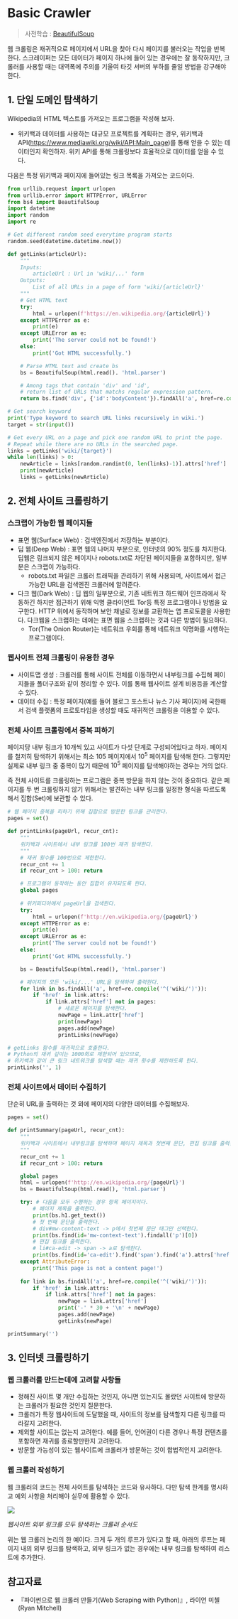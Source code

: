 # Basic Crawler

> 사전학습 : [BeautifulSoup](https://github.com/nearnear/WIL/blob/main/4.%20Python/beautifulsoup.md)

웹 크롤링은 재귀적으로 페이지에서 URL을 찾아 다시 페이지를 불러오는 작업을 반복한다. 스크레이퍼는 모든 데이터가 페이지 하나에 들어 있는 경우에는 잘 동작하지만, 크롤러를 사용할 때는 대역폭에 주의를 기울여 타깃 서버의 부하를 줄일 방법을 강구해야 한다.

## 1. 단일 도메인 탐색하기

Wikipedia의 HTML 텍스트를 가져오는 프로그램을 작성해 보자. 

* 위키백과 데이터를 사용하는 대규모 프로젝트를 계획하는 경우, 위키백과 API(https://www.mediawiki.org/wiki/API:Main_page)를 통해 얻을 수 있는 데이터인지 확인하자. 위키 API를 통해 크롤링보다 효율적으로 데이터를 얻을 수 있다.

다음은 특정 위키백과 페이지에 들어있는 링크 목록을 가져오는 코드이다.
```python
from urllib.request import urlopen
from urllib.error import HTTPError, URLError
from bs4 import BeautifulSoup
import datetime
import random
import re

# Get different random seed everytime program starts
random.seed(datetime.datetime.now())

def getLinks(articleUrl):
    """
    Inputs:
        articleUrl : Url in 'wiki/...' form
    Outputs:
        List of all URLs in a page of form 'wiki/{articleUrl}' 
    """
    # Get HTML text
    try:
        html = urlopen(f'https://en.wikipedia.org/{articleUrl}')
    except HTTPError as e:
        print(e)
    except URLError as e:
        print('The server could not be found!')
    else:
        print('Got HTML successfully.')

    # Parse HTML text and create bs
    bs = BeautifulSoup(html.read(). 'html.parser')

    # Among tags that contain 'div' and 'id', 
    # return list of URLs that matchs regular expression pattern.
    return bs.find('div', {'id':'bodyContent'}).findAll('a', href=re.compile('^(wiki/)((?!:).)*$'))

# Get search keyword
print('Type keyword to search URL links recursively in wiki.')
target = str(input())

# Get every URL on a page and pick one random URL to print the page.
# Repeat while there are no URLs in the searched page.
links = getLinks('wiki/{target}')
while len(links) > 0: 
    newArticle = links[random.randint(0, len(links)-1)].attrs['href']
    print(newArticle)
    links = getLinks(newArticle)
```



## 2. 전체 사이트 크롤링하기

### 스크랩이 가능한 웹 페이지들
* 표면 웹(Surface Web) : 검색엔진에서 저장하는 부분이다.
* 딥 웹(Deep Web) : 표면 웹의 나머지 부분으로, 인터넷의 90% 정도를 차지한다. 딥웹은 링크되지 않은 페이지나 robots.txt로 차단된 페이지들을 포함하지만, 일부분은 스크랩이 가능하다. 
    - robots.txt 파일은 크롤러 트래픽을 관리하기 위해 사용되며, 사이트에서 접근가능한 URL을 검색엔진 크롤러에 알려준다. 
* 다크 웹(Dark Web) : 딥 웹의 일부분으로, 기존 네트워크 하드웨어 인프라에서 작동하긴 하지만 접근하기 위해 익명 클라이언트 Tor등 특정 프로그램이나 방법을 요구한다. HTTP 위에서 동작하며 보안 채널로 정보를 교환하는 앱 프로토콜을 사용한다. 다크웹을 스크랩하는 데에는 표면 웹을 스크랩하는 것과 다른 방법이 필요하다.
    - Tor(The Onion Router)는 네트워크 우회를 통해 네트워크 익명화를 시행하는 프로그램이다.


### 웹사이트 전체 크롤링이 유용한 경우
- 사이트맵 생성 : 크롤러를 통해 사이트 전체를 이동하면서 내부링크를 수집해 페이지들을 폴더구조와 같이 정리할 수 있다. 이를 통해 웹사이트 설계 비용등을 계산할 수 있다.
- 데이터 수집 : 특정 페이지(예를 들어 블로그 포스트나 뉴스 기사 페이지)에 국한해서 검색 플랫폼의 프로토타입을 생성할 때도 재귀적인 크롤링을 이용할 수 있다.


### 전체 사이트 크롤링에서 중복 피하기

페이지당 내부 링크가 10개씩 있고 사이트가 다섯 단계로 구성되어있다고 하자. 페이지를 철저히 탐색하기 위해서는 최소 $105$ 페이지에서 $10^5$ 페이지를 탐색해 한다. 그렇지만 실제로 내부 링크 중 중복이 많기 때문에 $10^5$ 페이지를 탐색해야하는 경우는 거의 없다. 

즉 전체 사이트를 크롤링하는 프로그램은 중복 방문을 하지 않는 것이 중요하다. 같은 페이지를 두 번 크롤링하지 않기 위해서는 발견하는 내부 링크를 일정한 형식을 따르도록 해서 집합(Set)에 보관할 수 있다.

```python
# 웹 페이지 중복을 피하기 위해 집합으로 방문한 링크를 관리한다.
pages = set()

def printLinks(pageUrl, recur_cnt):
    """
    위키백과 사이트에서 내부 링크를 100번 재귀 탐색한다. 
    """
    # 재귀 횟수를 100번으로 제한한다.
    recur_cnt += 1
    if recur_cnt > 100: return

    # 프로그램이 동작하는 동안 집합이 유지되도록 한다.
    global pages
    
    # 위키피디아에서 pageUrl을 검색한다.
    try:
        html = urlopen(f'http://en.wikipedia.org/{pageUrl}')
    except HTTPError as e:
        print(e)
    except URLError as e:
        print('The server could not be found!')
    else:
        print('Got HTML successfully.')

    bs = BeautifulSoup(html.read(), 'html.parser')

    # 페이지의 모든 'wiki/...' URL을 탐색하여 출력한다. 
    for link in bs.findAll('a', href=re.compile('^('wiki/')')):
        if 'href' in link.attrs:
            if link.attrs['href'] not in pages:
                # 새로운 페이지를 탐색한다.
                newPage = link.attr['href']
                print(newPage)
                pages.add(newPage)
                printLinks(newPage)

# getLinks 함수를 재귀적으로 호출한다.
# Python의 재귀 깊이는 1000회로 제한되어 있으므로, 
# 위키백과 같이 큰 링크 네트워크를 탐색할 때는 재귀 횟수를 제한하도록 한다.
printLinks('', 1)
```

### 전체 사이트에서 데이터 수집하기

단순히 URL을 출력하는 것 외에 페이지의 다양한 데이터를 수집해보자.
```python
pages = set()

def printSummary(pageUrl, recur_cnt):
    """
    위키백과 사이트에서 내부링크를 탐색하며 페이지 제목과 첫번째 문단, 편집 링크를 출력한다.
    """
    recur_cnt += 1
    if recur_cnt > 100: return

    global pages
    html = urlopen(f'http://en.wikipedia.org/{pageUrl}')
    bs = BeautifulSoup(html.read(), 'html.parser')

    try: # 다음을 모두 수행하는 경우 항목 페이지이다.
        # 페이지 제목을 출력한다.
        print(bs.h1.get_text())
        # 첫 번째 문단을 출력한다.
        # div#mw-content-text -> p에서 첫번째 문단 태그만 선택한다.
        print(bs.find(id='mw-context-text').findall('p')[0])
        # 편집 링크를 출력한다.
        # li#ca-edit -> span -> a로 탐색한다.
        print(bs.find(id='ca-edit').find('span').find('a').attrs['href'])
    except AttributeError: 
        print('This page is not a content page!')
    
    for link in bs.findAll('a', href=re.compile('^('wiki/')')):
        if 'href' in link.attrs:
            if link.attrs['href'] not in pages:
                newPage = link.attrs['href']
                print('-' * 30 + '\n' + newPage)
                pages.add(newPage)
                getLinks(newPage)

printSummary('')
``` 


## 3. 인터넷 크롤링하기

### 웹 크롤러를 만드는데에 고려할 사항들
- 정해진 사이트 몇 개만 수집하는 것인지, 아니면 있는지도 몰랐던 사이트에 방문하는 크롤러가 필요한 것인지 질문한다.
- 크롤러가 특정 웹사이트에 도달했을 때, 사이트의 정보를 탐색할지 다른 링크를 따라갈지 고려한다.
- 제외할 사이트는 없는지 고려한다. 예를 들어, 언어권이 다른 경우나 특정 컨텐츠를 포함하면 재귀를 종료할만한지 고려한다.
- 방문할 가능성이 있는 웹사이트에 크롤러가 방문하는 것이 합법적인지 고려한다.

### 웹 크롤러 작성하기

웹 크롤러의 코드는 전체 사이트를 탐색하는 코드와 유사하다. 다만 탐색 한계를 명시하고 예외 사항을 처리해야 실무에 활용할 수 있다.

![](img/crawler_flow.png)

*웹사이트 외부 링크를 모두 탐색하는 크롤러 순서도*

위는 웹 크롤러 논리의 한 예이다. 크게 두 개의 루프가 있다고 할 때, 아래의 루프는 페이지 내의 외부 링크를 탐색하고, 외부 링크가 없는 경우에는 내부 링크를 탐색하여 리스트에 추가한다.

## 참고자료
- 『파이썬으로 웹 크롤러 만들기(Web Scraping with Python)』, 라이언 미첼(Ryan Mitchell)